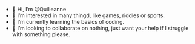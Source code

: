 - 👋 Hi, I’m @Quilieanne
- 👀 I’m interested in many thingd, like games, riddles or sports.
- 🌱 I’m currently learning the basics of coding.
- 💞️ I’m looking to collaborate on nothing, just want your help if I struggle with something please.
